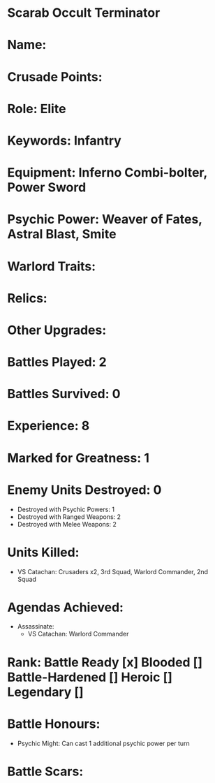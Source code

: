 # Scarab Occult Terminator

# Name: 
# Crusade Points:
# Role: Elite
# Keywords: Infantry
# Equipment: Inferno Combi-bolter, Power Sword
# Psychic Power: Weaver of Fates, Astral Blast, Smite
# Warlord Traits:
# Relics:
# Other Upgrades:

# Battles Played: 2
# Battles Survived: 0
# Experience: 8
# Marked for Greatness: 1
# Enemy Units Destroyed: 0  
  * Destroyed with Psychic Powers: 1 
  * Destroyed with Ranged Weapons: 2 
  * Destroyed with Melee Weapons: 2
# Units Killed: 
  * VS Catachan: Crusaders x2, 3rd Squad, Warlord Commander, 2nd Squad
# Agendas Achieved:
  * Assassinate:
    * VS Catachan: Warlord Commander

# Rank: Battle Ready [x] Blooded [] Battle-Hardened [] Heroic [] Legendary []

# Battle Honours: 
  * Psychic Might: Can cast 1 additional psychic power per turn
# Battle Scars:

